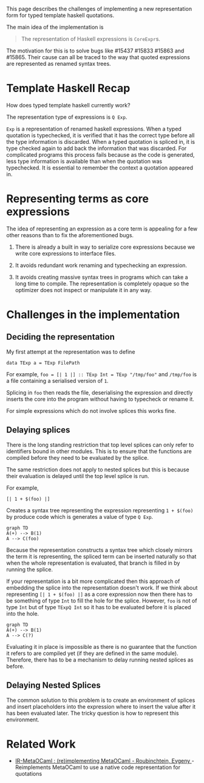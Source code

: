 This page describes the challenges of implementing a new representation form for typed template haskell quotations. 

The main idea of the implementation is

> The representation of Haskell expressions is `CoreExpr`s. 

The motivation for this is to solve bugs like #15437 #15833
#15863 and #15865. Their cause can all be traced to the way
that quoted expressions are represented as renamed syntax
trees. 

# Template Haskell Recap

How does typed template haskell currently work? 

The representation type of expressions is `Q Exp`. 

`Exp` is a representation of renamed haskell expressions. When a typed quotation is typechecked, it is verified that it has the correct type before all the type information is discarded. When
a typed quotation is spliced in, it is type checked again to add
back the information that was discarded. For complicated programs
this process fails because as the code is generated, less type information is available than when the quotation was typechecked. It is essential to remember the context a quotation appeared in. 


# Representing terms as core expressions

The idea of representing an expression as a core term is appealing
for a few other reasons than to fix the aforementioned bugs.

1. There is already a built in way to serialize core expressions
because we write core expressions to interface files. 

2. It avoids redundant work renaming and typechecking an expression.

3. It avoids creating massive syntax trees in programs which can take a long time to compile. The representation is completely opaque so the optimizer does not inspect or manipulate it in any way. 

# Challenges in the implementation

## Deciding the representation

My first attempt at the representation was to define

```
data TExp a = TExp FilePath
```

For example, `foo = [| 1 |] :: TExp Int = TExp "/tmp/foo"` and `/tmp/foo` is a file containing a serialised version of `1`. 

Splicing in `foo` then reads the file, deserialising the expression and directly inserts the core into the program without having to typecheck or rename it.

For simple expressions which do not involve splices this works fine.

## Delaying splices

There is the long standing restriction that top level splices can only refer to identifiers bound in other modules. This is to ensure that the functions are compiled before they need to be evaluated by the splice.

The same restriction does not apply to nested splices but this is because
their evaluation is delayed until the top level splice is run. 

For example,

```
[| 1 + $(foo) |]
```

Creates a syntax tree representing the expression representing `1 + $(foo)` by produce code which is generates a value of type `Q Exp`.

```mermaid
graph TD
A(+) --> B(1)
A --> C(foo)
```

Because the representation constructs a syntax tree which closely mirrors the term it is representing, the spliced term can be inserted naturally so that when the whole representation is evaluated, that branch is filled in by running the splice.

If your representation is a bit more complicated then this approach of embedding the splice into the representation doesn't work. If we think about representing `[| 1 + $(foo) |]` as a core expression now
then there has to be something of type `Int` to fill the hole for the splice. However, `foo` is not of type `Int` but of type `TExpQ Int` so it has to be evaluated before it is placed into the hole.

```mermaid
graph TD
A(+) --> B(1)
A --> C(?)
```

Evaluating it in place is impossible as there is no guarantee that the function it refers to are compiled yet (if they are defined in the same module). Therefore, there has to be a mechanism to delay running nested splices as before. 

## Delaying Nested Splices

The common solution to this problem is to create an environment of splices and insert placeholders into the expression where to insert the value after it has been evaluated later.  The tricky question is how to represent this environment. 

# Related Work

* [IR-MetaOCaml : (re)implementing MetaOCaml - Roubinchtein, Evgeny ](https://open.library.ubc.ca/cIRcle/collections/ubctheses/24/items/1.0166800) - Reimplements MetaOCaml to use a native code representation for quotations

